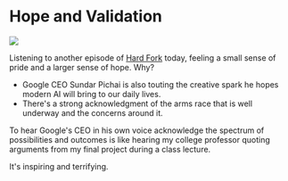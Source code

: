 # Hope and Validation

<div class="container-fluid bg-light">
  <div class="row justify-content-center">
    <div class="col-12 col-md-6 text-center">
      <div class="p-3">
        <img src="/img/pride.jpg" class="img-fluid  mx-auto" style="max-height: calc(100% + 20px);">
      </div>
    </div>
  </div>
</div>

Listening to another episode of [Hard Fork](https://www.nytimes.com/2023/03/31/podcasts/hard-fork-sundar.html?action=click&module=audio-series-bar&region=header&pgtype=Article) today, feeling a small sense of pride and a larger sense of hope. Why?
- Google CEO Sundar Pichai is also touting the creative spark he hopes modern AI will bring to our daily lives.
- There's a strong acknowledgment of the arms race that is well underway and the concerns around it.

To hear Google's CEO in his own voice acknowledge the spectrum of possibilities and outcomes is like hearing my college professor quoting arguments from my final project during a class lecture.

It's inspiring and terrifying.

